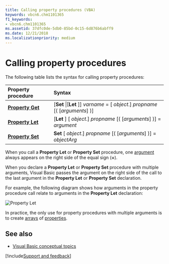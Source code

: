 ```yaml
---
title: Calling property procedures (VBA)
keywords: vbcn6.chm1101365
f1_keywords:
- vbcn6.chm1101365
ms.assetid: 37dfc0de-5db0-85bd-0c15-6d876b6abff9
ms.date: 12/21/2018
ms.localizationpriority: medium
---
```



# Calling property procedures

The following table lists the syntax for calling property procedures:

|Property procedure|Syntax|
|:-----|:-----|
|**[Property Get](../../reference/user-interface-help/property-get-statement.md)**|[**Set** \|[**Let** ]] _varname_ = [ _object_.] _propname_ [( [_arguments_] )]|
|**[Property Let](../../reference/user-interface-help/property-let-statement.md)**|[**Let** ] [ _object_.] _propname_ [( [_arguments_] )] = _argument_|
|**[Property Set](../../reference/user-interface-help/property-set-statement.md)**| **Set** [ _object_.] _propname_ [( [_arguments_] )] = _objectArg_|

When you call a **Property Let** or **Property Set** procedure, one [argument](../../Glossary/vbe-glossary.md#argument) always appears on the right side of the equal sign (**=**).

When you declare a **Property Let** or **Property Set** procedure with multiple arguments, Visual Basic passes the argument on the right side of the call to the last argument in the **Property Let** or **Property Set** declaration.

For example, the following diagram shows how arguments in the property procedure call relate to arguments in the **Property Let** declaration:

![Property Let](../../../images/abhlp002_ZA01201812.gif)

In practice, the only use for property procedures with multiple arguments is to create [arrays](../../Glossary/vbe-glossary.md#array) of [properties](../../Glossary/vbe-glossary.md#property).

## See also

- [Visual Basic conceptual topics](../../reference/user-interface-help/visual-basic-conceptual-topics.md)

[!include[Support and feedback](~/includes/feedback-boilerplate.md)]

